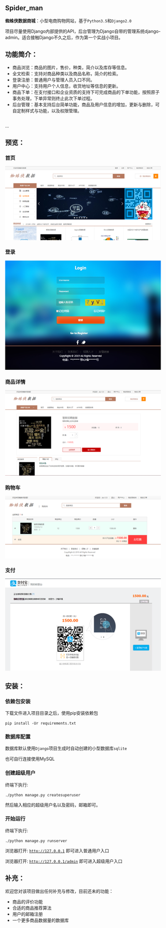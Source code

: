 ## Spider_man

**蜘蛛侠数据商城**：小型电商购物网站，基于<code>Python3.5</code>和<code>Django2.0</code>

项目尽量使用Django内部提供的API，后台管理为Django自带的管理系统django-admin。适合接触Django不久之后，作为第一个实战小项目。

## 功能简介：

- 商品浏览：商品的图片，售价，种类，简介以及库存等信息。
- 全文检索：支持对商品种类以及商品名称，简介的检索。
- 登录注册：普通用户与管理人员入口不同。
- 用户中心：支持用户个人信息，收货地址等信息的更新。
- 商品下单：在支付接口和企业资质的支持下可完成商品的下单功能，按照原子事务处理，下单异常则终止此次下单过程。
- 后台管理：基本支持后台简单功能，商品及用户信息的增加，更新与删除，可自定制样式与功能，以及权限管理。
<br>
...

## 预览：
### 首页
![index](https://github.com/JackLycute/Spider_man/blob/master/static/images/index.png)

### 登录
![login](https://github.com/JackLycute/Spider_man/blob/master/static/images/login.png)

### 商品详情
![goods](https://github.com/JackLycute/Spider_man/blob/master/static/images/cart.png)

### 购物车
![cart](https://github.com/JackLycute/Spider_man/blob/master/static/images/account.png)

### 支付
![cart](https://github.com/JackLycute/Spider_man/blob/master/static/images/pay.png)

## 安装：

### 依赖包安装

下载文件进入项目目录之后，使用pip安装依赖包

<code>pip install -Ur requirements.txt</code>

### 数据库配置

数据库默认使用<code>Django</code>项目生成时自动创建的小型数据库<code>sqlite</code>

也可自行连接使用MySQL

### 创建超级用户

终端下执行:

<code>./python manage.py createsuperuser</code>

然后输入相应的超级用户名以及密码，邮箱即可。

### 开始运行

终端下执行:

<code>./python manage.py runserver</code>
 
浏览器打开: <code>http://127.0.0.1</code> 即可进入普通用户入口

浏览器打开: <code>http://127.0.0.1/admin</code> 即可进入超级用户入口


## 补充：

欢迎您对该项目做出任何补充与修改，目前还未的功能：
- 商品的评价功能
- 合适的商品推荐算法
- 用户的邮箱注册
- 一个更多商品数据量的数据库
